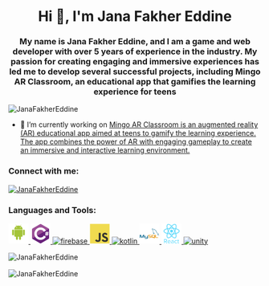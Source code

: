 


<h1 align="center">Hi 👋, I'm Jana Fakher Eddine</h1>
<h3 align="center">My name is Jana Fakher Eddine, and I am a game and web developer with over 5 years of experience in the industry. My passion for creating engaging and immersive experiences has led me to develop several successful projects, including Mingo AR Classroom, an educational app that gamifies the learning experience for teens</h3>


<p align="left"> <img src="https://komarev.com/ghpvc/?username=JanaFakherEddine&label=Profile%20views&color=0e75b6&style=flat" alt="JanaFakherEddine" /> </p>

- 🔭 I’m currently working on [Mingo AR Classroom is an augmented reality (AR) educational app aimed at teens to gamify the learning experience. The app combines the power of AR with engaging gameplay to create an immersive and interactive learning environment.](https://github.com/JanaFakherEddine/MingoARClassroom)

<h3 align="left">Connect with me:</h3>
<p align="left">
<a href="https://linkedin.com/in/JanaFakherEddine" target="blank"><img align="center" src="https://raw.githubusercontent.com/rahuldkjain/github-profile-readme-generator/master/src/images/icons/Social/linked-in-alt.svg" alt="JanaFakherEddine" height="30" width="40" /></a>
</p>

<h3 align="left">Languages and Tools:</h3>
<p align="left"> <a href="https://developer.android.com" target="_blank" rel="noreferrer"> <img src="https://raw.githubusercontent.com/devicons/devicon/master/icons/android/android-original-wordmark.svg" alt="android" width="40" height="40"/> </a> <a href="https://www.w3schools.com/cs/" target="_blank" rel="noreferrer"> <img src="https://raw.githubusercontent.com/devicons/devicon/master/icons/csharp/csharp-original.svg" alt="csharp" width="40" height="40"/> </a> <a href="https://firebase.google.com/" target="_blank" rel="noreferrer"> <img src="https://www.vectorlogo.zone/logos/firebase/firebase-icon.svg" alt="firebase" width="40" height="40"/> </a> <a href="https://developer.mozilla.org/en-US/docs/Web/JavaScript" target="_blank" rel="noreferrer"> <img src="https://raw.githubusercontent.com/devicons/devicon/master/icons/javascript/javascript-original.svg" alt="javascript" width="40" height="40"/> </a> <a href="https://kotlinlang.org" target="_blank" rel="noreferrer"> <img src="https://www.vectorlogo.zone/logos/kotlinlang/kotlinlang-icon.svg" alt="kotlin" width="40" height="40"/> </a> <a href="https://www.mysql.com/" target="_blank" rel="noreferrer"> <img src="https://raw.githubusercontent.com/devicons/devicon/master/icons/mysql/mysql-original-wordmark.svg" alt="mysql" width="40" height="40"/> </a> <a href="https://reactjs.org/" target="_blank" rel="noreferrer"> <img src="https://raw.githubusercontent.com/devicons/devicon/master/icons/react/react-original-wordmark.svg" alt="react" width="40" height="40"/> </a> <a href="https://unity.com/" target="_blank" rel="noreferrer"> <img src="https://www.vectorlogo.zone/logos/unity3d/unity3d-icon.svg" alt="unity" width="40" height="40"/> </a> </p>

<p><img align="center" src="https://github-readme-stats.vercel.app/api/top-langs?username=JanaFakherEddine&show_icons=true&locale=en&layout=compact" alt="JanaFakherEddine" /></p>

<p><img align="center" src="https://github-readme-streak-stats.herokuapp.com/?user=JanaFakherEddine&" alt="JanaFakherEddine" /></p>


